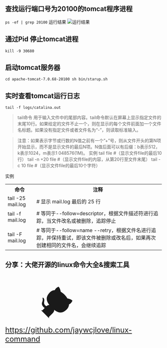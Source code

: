 [pixiv: 005]: # 'https://i.loli.net/2019/06/10/5cfdc5e09873554083.png'

## 查找运行端口号为20100的tomcat程序进程
`
ps -ef | grep 20100
`
 运行结果
![运行结果](https://starsky1.github.io/poi/2019/051.png)


## 通过Pid 停止tomcat进程
`
kill -9 30680
`


## 启动tomcat服务器
`
cd apache-tomcat-7.0.68-20100
sh bin/starup.sh
`
## 实时查看tomcat运行日志
`
tail -f logs/catalina.out
`

> tail命令 用于输入文件中的尾部内容。tail命令默认在屏幕上显示指定文件的末尾10行。如果给定的文件不止一个，则在显示的每个文件前面加一个文件名标题。如果没有指定文件或者文件名为“-”，则读取标准输入。

> 注意：如果表示字节或行数的N值之前有一个”+”号，则从文件开头的第N项开始显示，而不是显示文件的最后N项。N值后面可以有后缀：b表示512，k表示1024，m表示1 048576(1M)。
> 实例
tail file #（显示文件file的最后10行）
tail -n +20 file #（显示文件file的内容，从第20行至文件末尾）
tail -c 10 file #（显示文件file的最后10个字符）

实例
<table>
<tr><th>命令</th><th> 注释 </th></tr>
<tr><td>tail -25 mail.log </td><td> # 显示 mail.log 最后的 25 行 </td></tr>
<tr><td> tail -f mail.log  </td><td> # 等同于--follow=descriptor，根据文件描述符进行追踪，当文件改名或被删除，追踪停止 </td></tr>
<tr><td>tail -F mail.log </td><td> # 等同于--follow=name  --retry，根据文件名进行追踪，并保持重试，即该文件被删除或改名后，如果再次创建相同的文件名，会继续追踪 </td></tr>
</table>

## 分享：大佬开源的linux命令大全&搜索工具
<a href="https://github.com/jaywcjlove/linux-command" target="_blank" class="github-corner">
<svg viewBox=""><!-- kenny wang <wowohoo@qq.com> https://github.com/jaywcjlove --> <title>logo</title> <desc>Linux Command Logo. https://github.com/jaywcjlove</desc>
<path d="M128.3,109.0 C113.8,99.7 119.0,89.6 119.0,89.6 C122.0,82.7 120.5,78.6 120.5,78.6 C119.2,72.0 123.4,76.3 123.4,76.3 C127.3,80.9 125.5,87.3 125.5,87.3 C122.9,97.6 130.6,101.9 134.4,103.2" fill="currentColor" style="transform-origin: 130px 106px;" class="octo-arm"></path>
<path d="M115.0,115.0 C114.9,115.1 118.7,116.5 119.8,115.4 L133.7,101.6 C136.9,99.2 139.9,98.4 142.2,98.6 C133.8,88.0 127.5,74.4 143.8,58.0 C148.5,53.4 154.0,51.2 159.7,51.0 C160.3,49.4 163.2,43.6 171.4,40.1 C171.4,40.1 176.1,42.5 178.8,56.2 C183.1,58.6 187.2,61.8 190.9,65.4 C194.5,69.0 197.7,73.2 200.1,77.6 C213.8,80.2 216.3,84.9 216.3,84.9 C212.7,93.1 206.9,96.0 205.4,96.6 C205.1,102.4 203.0,107.8 198.3,112.5 C181.9,128.9 168.3,122.5 157.7,114.1 C157.9,116.9 156.7,120.9 152.7,124.9 L141.0,136.5 C139.8,137.7 141.6,141.9 141.8,141.8 Z" fill="currentColor" class="octo-body"></path>
</svg>
</a>

<font size="5px"><https://github.com/jaywcjlove/linux-command></font>